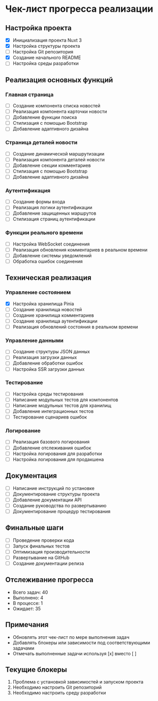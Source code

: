 # Чек-лист прогресса реализации

## Настройка проекта
- [x] Инициализация проекта Nuxt 3
- [x] Настройка структуры проекта
- [ ] Настройка Git репозитория
- [x] Создание начального README
- [ ] Настройка среды разработки

## Реализация основных функций

### Главная страница
- [ ] Создание компонента списка новостей
- [ ] Реализация компонента карточки новости
- [ ] Добавление функции поиска
- [ ] Стилизация с помощью Bootstrap
- [ ] Добавление адаптивного дизайна

### Страница деталей новости
- [ ] Создание динамической маршрутизации
- [ ] Реализация компонента деталей новости
- [ ] Добавление секции комментариев
- [ ] Стилизация с помощью Bootstrap
- [ ] Добавление адаптивного дизайна

### Аутентификация
- [ ] Создание формы входа
- [ ] Реализация логики аутентификации
- [ ] Добавление защищенных маршрутов
- [ ] Стилизация страниц аутентификации

### Функции реального времени
- [ ] Настройка WebSocket соединения
- [ ] Реализация обновления комментариев в реальном времени
- [ ] Добавление системы уведомлений
- [ ] Обработка ошибок соединения

## Техническая реализация

### Управление состоянием
- [x] Настройка хранилища Pinia
- [ ] Создание хранилища новостей
- [ ] Создание хранилища комментариев
- [ ] Создание хранилища аутентификации
- [ ] Реализация обновлений состояния в реальном времени

### Управление данными
- [ ] Создание структуры JSON данных
- [ ] Реализация загрузки данных
- [ ] Добавление обработки ошибок
- [ ] Настройка SSR загрузки данных

### Тестирование
- [ ] Настройка среды тестирования
- [ ] Написание модульных тестов для компонентов
- [ ] Написание модульных тестов для хранилищ
- [ ] Добавление интеграционных тестов
- [ ] Тестирование сценариев ошибок

### Логирование
- [ ] Реализация базового логирования
- [ ] Добавление отслеживания ошибок
- [ ] Настройка логирования для разработки
- [ ] Настройка логирования для продакшена

## Документация
- [ ] Написание инструкций по установке
- [ ] Документирование структуры проекта
- [ ] Добавление документации API
- [ ] Создание руководства по развертыванию
- [ ] Документирование процедур тестирования

## Финальные шаги
- [ ] Проведение проверки кода
- [ ] Запуск финальных тестов
- [ ] Оптимизация производительности
- [ ] Развертывание на GitHub
- [ ] Создание документации релиза

## Отслеживание прогресса
- Всего задач: 40
- Выполнено: 4
- В процессе: 1
- Ожидает: 35

## Примечания
- Обновлять этот чек-лист по мере выполнения задач
- Добавлять блокеры или зависимости под соответствующими задачами
- Отмечать выполненные задачи используя [x] вместо [ ]

## Текущие блокеры
1. Проблема с установкой зависимостей и запуском проекта
2. Необходимо настроить Git репозиторий
3. Необходимо настроить среду разработки 